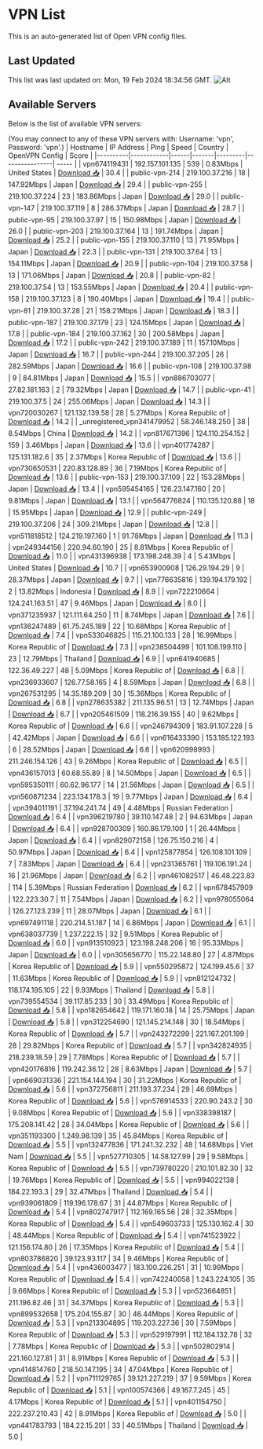 # VPN List

This is an auto-generated list of Open VPN config files.

## Last Updated

This list was last updated on: Mon, 19 Feb 2024 18:34:56 GMT.
![Alt](https://repobeats.axiom.co/api/embed/186b98318ef1479477931607c1ad7d823f12451f.svg "Repobeats analytics image")

## Available Servers

Below is the list of available VPN servers:

(You may connect to any of these VPN servers with: Username: 'vpn', Password: 'vpn'.)
| Hostname | IP Address | Ping | Speed | Country | OpenVPN Config | Score |
|----------|------------|------|-------|---------|----------------| ----- |
| vpn674119431 | 192.157.101.135 | 539 | 0.83Mbps | United States | [Download 📥](./configs/server_0_US.ovpn) | 30.4 |
| public-vpn-214 | 219.100.37.216 | 18 | 147.92Mbps | Japan | [Download 📥](./configs/server_1_JP.ovpn) | 29.4 |
| public-vpn-255 | 219.100.37.224 | 23 | 183.86Mbps | Japan | [Download 📥](./configs/server_2_JP.ovpn) | 29.0 |
| public-vpn-147 | 219.100.37.119 | 8 | 286.37Mbps | Japan | [Download 📥](./configs/server_3_JP.ovpn) | 28.7 |
| public-vpn-95 | 219.100.37.97 | 15 | 150.98Mbps | Japan | [Download 📥](./configs/server_4_JP.ovpn) | 26.0 |
| public-vpn-203 | 219.100.37.164 | 13 | 191.74Mbps | Japan | [Download 📥](./configs/server_5_JP.ovpn) | 25.2 |
| public-vpn-155 | 219.100.37.110 | 13 | 71.95Mbps | Japan | [Download 📥](./configs/server_6_JP.ovpn) | 22.3 |
| public-vpn-131 | 219.100.37.64 | 13 | 154.11Mbps | Japan | [Download 📥](./configs/server_7_JP.ovpn) | 20.9 |
| public-vpn-104 | 219.100.37.58 | 13 | 171.06Mbps | Japan | [Download 📥](./configs/server_8_JP.ovpn) | 20.8 |
| public-vpn-82 | 219.100.37.54 | 13 | 153.55Mbps | Japan | [Download 📥](./configs/server_9_JP.ovpn) | 20.4 |
| public-vpn-158 | 219.100.37.123 | 8 | 190.40Mbps | Japan | [Download 📥](./configs/server_10_JP.ovpn) | 19.4 |
| public-vpn-81 | 219.100.37.28 | 21 | 158.21Mbps | Japan | [Download 📥](./configs/server_11_JP.ovpn) | 18.3 |
| public-vpn-187 | 219.100.37.179 | 23 | 124.15Mbps | Japan | [Download 📥](./configs/server_12_JP.ovpn) | 17.8 |
| public-vpn-184 | 219.100.37.162 | 30 | 200.58Mbps | Japan | [Download 📥](./configs/server_13_JP.ovpn) | 17.2 |
| public-vpn-242 | 219.100.37.189 | 11 | 157.10Mbps | Japan | [Download 📥](./configs/server_14_JP.ovpn) | 16.7 |
| public-vpn-244 | 219.100.37.205 | 26 | 282.59Mbps | Japan | [Download 📥](./configs/server_15_JP.ovpn) | 16.6 |
| public-vpn-108 | 219.100.37.98 | 9 | 84.81Mbps | Japan | [Download 📥](./configs/server_16_JP.ovpn) | 15.5 |
| vpn886703077 | 27.82.181.163 | 2 | 79.32Mbps | Japan | [Download 📥](./configs/server_17_JP.ovpn) | 14.7 |
| public-vpn-41 | 219.100.37.5 | 24 | 255.06Mbps | Japan | [Download 📥](./configs/server_18_JP.ovpn) | 14.3 |
| vpn720030267 | 121.132.139.58 | 28 | 5.27Mbps | Korea Republic of | [Download 📥](./configs/server_19_KR.ovpn) | 14.2 |
| _unregistered_vpn341479952 | 58.246.148.250 | 38 | 8.54Mbps | China | [Download 📥](./configs/server_20_CN.ovpn) | 14.2 |
| vpn817671396 | 124.110.254.152 | 159 | 3.46Mbps | Japan | [Download 📥](./configs/server_21_JP.ovpn) | 13.6 |
| vpn401774287 | 125.131.182.6 | 35 | 2.37Mbps | Korea Republic of | [Download 📥](./configs/server_22_KR.ovpn) | 13.6 |
| vpn730650531 | 220.83.128.89 | 36 | 7.19Mbps | Korea Republic of | [Download 📥](./configs/server_23_KR.ovpn) | 13.6 |
| public-vpn-153 | 219.100.37.109 | 22 | 153.28Mbps | Japan | [Download 📥](./configs/server_24_JP.ovpn) | 13.4 |
| vpn595454165 | 126.23.147.160 | 20 | 9.81Mbps | Japan | [Download 📥](./configs/server_25_JP.ovpn) | 13.1 |
| vpn564776824 | 110.135.120.88 | 18 | 15.95Mbps | Japan | [Download 📥](./configs/server_26_JP.ovpn) | 12.9 |
| public-vpn-249 | 219.100.37.206 | 24 | 309.21Mbps | Japan | [Download 📥](./configs/server_27_JP.ovpn) | 12.8 |
| vpn511818512 | 124.219.197.160 | 1 | 91.78Mbps | Japan | [Download 📥](./configs/server_28_JP.ovpn) | 11.3 |
| vpn249344156 | 220.94.60.190 | 25 | 8.81Mbps | Korea Republic of | [Download 📥](./configs/server_29_KR.ovpn) | 11.0 |
| vpn431396938 | 173.198.248.39 | 4 | 5.43Mbps | United States | [Download 📥](./configs/server_30_US.ovpn) | 10.7 |
| vpn653900908 | 126.29.194.29 | 9 | 28.37Mbps | Japan | [Download 📥](./configs/server_31_JP.ovpn) | 9.7 |
| vpn776635816 | 139.194.179.192 | 2 | 13.82Mbps | Indonesia | [Download 📥](./configs/server_32_ID.ovpn) | 8.9 |
| vpn722210664 | 124.241.163.51 | 47 | 9.46Mbps | Japan | [Download 📥](./configs/server_33_JP.ovpn) | 8.0 |
| vpn371235937 | 121.111.64.250 | 11 | 8.74Mbps | Japan | [Download 📥](./configs/server_34_JP.ovpn) | 7.6 |
| vpn136247489 | 61.75.245.189 | 22 | 10.68Mbps | Korea Republic of | [Download 📥](./configs/server_35_KR.ovpn) | 7.4 |
| vpn533046825 | 115.21.100.133 | 28 | 16.99Mbps | Korea Republic of | [Download 📥](./configs/server_36_KR.ovpn) | 7.3 |
| vpn238504499 | 101.108.199.110 | 23 | 12.79Mbps | Thailand | [Download 📥](./configs/server_37_TH.ovpn) | 6.9 |
| vpn641940685 | 122.36.49.227 | 48 | 5.09Mbps | Korea Republic of | [Download 📥](./configs/server_38_KR.ovpn) | 6.8 |
| vpn236933607 | 126.77.58.165 | 4 | 8.59Mbps | Japan | [Download 📥](./configs/server_39_JP.ovpn) | 6.8 |
| vpn267531295 | 14.35.189.209 | 30 | 15.36Mbps | Korea Republic of | [Download 📥](./configs/server_40_KR.ovpn) | 6.8 |
| vpn278635382 | 211.135.96.51 | 13 | 12.74Mbps | Japan | [Download 📥](./configs/server_41_JP.ovpn) | 6.7 |
| vpn205461509 | 118.216.39.155 | 40 | 9.62Mbps | Korea Republic of | [Download 📥](./configs/server_42_KR.ovpn) | 6.6 |
| vpn246794309 | 183.91.107.228 | 5 | 42.42Mbps | Japan | [Download 📥](./configs/server_43_JP.ovpn) | 6.6 |
| vpn616433390 | 153.185.122.193 | 6 | 28.52Mbps | Japan | [Download 📥](./configs/server_44_JP.ovpn) | 6.6 |
| vpn620998993 | 211.246.154.126 | 43 | 9.26Mbps | Korea Republic of | [Download 📥](./configs/server_45_KR.ovpn) | 6.5 |
| vpn436157013 | 60.68.55.89 | 8 | 14.50Mbps | Japan | [Download 📥](./configs/server_46_JP.ovpn) | 6.5 |
| vpn595350111 | 60.62.96.177 | 14 | 21.56Mbps | Japan | [Download 📥](./configs/server_47_JP.ovpn) | 6.5 |
| vpn560871234 | 223.134.178.3 | 19 | 9.77Mbps | Japan | [Download 📥](./configs/server_48_JP.ovpn) | 6.4 |
| vpn394011191 | 37.194.241.74 | 49 | 4.48Mbps | Russian Federation | [Download 📥](./configs/server_49_RU.ovpn) | 6.4 |
| vpn396219780 | 39.110.147.48 | 2 | 94.63Mbps | Japan | [Download 📥](./configs/server_50_JP.ovpn) | 6.4 |
| vpn928700309 | 160.86.179.100 | 1 | 26.44Mbps | Japan | [Download 📥](./configs/server_51_JP.ovpn) | 6.4 |
| vpn829072158 | 126.75.150.216 | 4 | 50.97Mbps | Japan | [Download 📥](./configs/server_52_JP.ovpn) | 6.4 |
| vpn125877854 | 126.108.101.109 | 7 | 7.83Mbps | Japan | [Download 📥](./configs/server_53_JP.ovpn) | 6.4 |
| vpn231365761 | 119.106.191.24 | 16 | 21.96Mbps | Japan | [Download 📥](./configs/server_54_JP.ovpn) | 6.2 |
| vpn461082517 | 46.48.223.83 | 114 | 5.39Mbps | Russian Federation | [Download 📥](./configs/server_55_RU.ovpn) | 6.2 |
| vpn678457909 | 122.223.30.7 | 11 | 7.54Mbps | Japan | [Download 📥](./configs/server_56_JP.ovpn) | 6.2 |
| vpn978055064 | 126.27.123.239 | 11 | 28.07Mbps | Japan | [Download 📥](./configs/server_57_JP.ovpn) | 6.1 |
| vpn697491118 | 220.214.51.187 | 14 | 6.86Mbps | Japan | [Download 📥](./configs/server_58_JP.ovpn) | 6.1 |
| vpn638037739 | 1.237.222.15 | 32 | 9.51Mbps | Korea Republic of | [Download 📥](./configs/server_59_KR.ovpn) | 6.0 |
| vpn913510923 | 123.198.248.206 | 16 | 95.33Mbps | Japan | [Download 📥](./configs/server_60_JP.ovpn) | 6.0 |
| vpn305656770 | 115.22.148.80 | 27 | 4.87Mbps | Korea Republic of | [Download 📥](./configs/server_61_KR.ovpn) | 5.9 |
| vpn550295872 | 124.199.45.6 | 37 | 11.63Mbps | Korea Republic of | [Download 📥](./configs/server_62_KR.ovpn) | 5.9 |
| vpn812124732 | 118.174.195.105 | 22 | 9.93Mbps | Thailand | [Download 📥](./configs/server_63_TH.ovpn) | 5.8 |
| vpn739554534 | 39.117.85.233 | 30 | 33.49Mbps | Korea Republic of | [Download 📥](./configs/server_64_KR.ovpn) | 5.8 |
| vpn182654642 | 119.171.160.18 | 14 | 25.75Mbps | Japan | [Download 📥](./configs/server_65_JP.ovpn) | 5.8 |
| vpn312254690 | 121.145.214.148 | 30 | 18.54Mbps | Korea Republic of | [Download 📥](./configs/server_66_KR.ovpn) | 5.7 |
| vpn243272299 | 221.167.201.199 | 28 | 29.82Mbps | Korea Republic of | [Download 📥](./configs/server_67_KR.ovpn) | 5.7 |
| vpn342824935 | 218.239.18.59 | 29 | 7.78Mbps | Korea Republic of | [Download 📥](./configs/server_68_KR.ovpn) | 5.7 |
| vpn420176816 | 119.242.36.12 | 28 | 8.63Mbps | Japan | [Download 📥](./configs/server_69_JP.ovpn) | 5.7 |
| vpn669031336 | 221.154.144.194 | 30 | 31.22Mbps | Korea Republic of | [Download 📥](./configs/server_70_KR.ovpn) | 5.6 |
| vpn372756811 | 211.193.37.234 | 29 | 46.69Mbps | Korea Republic of | [Download 📥](./configs/server_71_KR.ovpn) | 5.6 |
| vpn576914533 | 220.90.243.2 | 30 | 9.08Mbps | Korea Republic of | [Download 📥](./configs/server_72_KR.ovpn) | 5.6 |
| vpn338398187 | 175.208.141.42 | 28 | 34.04Mbps | Korea Republic of | [Download 📥](./configs/server_73_KR.ovpn) | 5.6 |
| vpn351193300 | 1.249.98.139 | 35 | 45.84Mbps | Korea Republic of | [Download 📥](./configs/server_74_KR.ovpn) | 5.5 |
| vpn132477836 | 171.241.32.232 | 48 | 14.68Mbps | Viet Nam | [Download 📥](./configs/server_75_VN.ovpn) | 5.5 |
| vpn527710305 | 14.58.127.99 | 29 | 9.58Mbps | Korea Republic of | [Download 📥](./configs/server_76_KR.ovpn) | 5.5 |
| vpn739780220 | 210.101.82.30 | 32 | 19.76Mbps | Korea Republic of | [Download 📥](./configs/server_77_KR.ovpn) | 5.5 |
| vpn994022138 | 184.22.193.3 | 29 | 32.47Mbps | Thailand | [Download 📥](./configs/server_78_TH.ovpn) | 5.4 |
| vpn939061809 | 119.196.178.67 | 31 | 44.87Mbps | Korea Republic of | [Download 📥](./configs/server_79_KR.ovpn) | 5.4 |
| vpn802747917 | 112.169.165.56 | 28 | 32.35Mbps | Korea Republic of | [Download 📥](./configs/server_80_KR.ovpn) | 5.4 |
| vpn549603733 | 125.130.162.4 | 30 | 48.44Mbps | Korea Republic of | [Download 📥](./configs/server_81_KR.ovpn) | 5.4 |
| vpn741523922 | 121.156.174.80 | 26 | 17.35Mbps | Korea Republic of | [Download 📥](./configs/server_82_KR.ovpn) | 5.4 |
| vpn803786820 | 39.123.93.117 | 34 | 9.46Mbps | Korea Republic of | [Download 📥](./configs/server_83_KR.ovpn) | 5.4 |
| vpn436003477 | 183.100.226.251 | 31 | 10.99Mbps | Korea Republic of | [Download 📥](./configs/server_84_KR.ovpn) | 5.4 |
| vpn742240058 | 1.243.224.105 | 35 | 9.66Mbps | Korea Republic of | [Download 📥](./configs/server_85_KR.ovpn) | 5.3 |
| vpn523664851 | 211.196.82.46 | 31 | 34.37Mbps | Korea Republic of | [Download 📥](./configs/server_86_KR.ovpn) | 5.3 |
| vpn899532658 | 175.204.155.87 | 30 | 46.44Mbps | Korea Republic of | [Download 📥](./configs/server_87_KR.ovpn) | 5.3 |
| vpn213304895 | 119.203.227.36 | 30 | 7.59Mbps | Korea Republic of | [Download 📥](./configs/server_88_KR.ovpn) | 5.3 |
| vpn529197991 | 112.184.132.78 | 32 | 7.78Mbps | Korea Republic of | [Download 📥](./configs/server_89_KR.ovpn) | 5.3 |
| vpn502802914 | 221.160.127.81 | 31 | 8.91Mbps | Korea Republic of | [Download 📥](./configs/server_90_KR.ovpn) | 5.3 |
| vpn414814760 | 218.50.147.195 | 34 | 47.04Mbps | Korea Republic of | [Download 📥](./configs/server_91_KR.ovpn) | 5.2 |
| vpn711129765 | 39.121.227.219 | 37 | 9.59Mbps | Korea Republic of | [Download 📥](./configs/server_92_KR.ovpn) | 5.1 |
| vpn100574366 | 49.167.7.245 | 45 | 4.17Mbps | Korea Republic of | [Download 📥](./configs/server_93_KR.ovpn) | 5.1 |
| vpn401154750 | 222.237.210.43 | 42 | 8.91Mbps | Korea Republic of | [Download 📥](./configs/server_94_KR.ovpn) | 5.0 |
| vpn441783793 | 184.22.15.201 | 33 | 40.51Mbps | Thailand | [Download 📥](./configs/server_95_TH.ovpn) | 5.0 |
